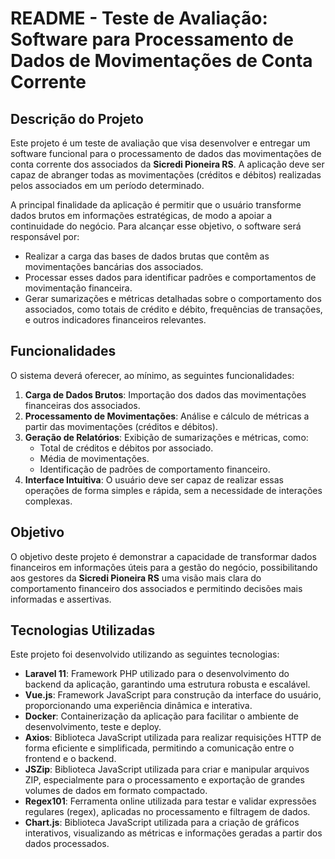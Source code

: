 # README - Teste de Avaliação: Software para Processamento de Dados de Movimentações de Conta Corrente

## Descrição do Projeto

Este projeto é um teste de avaliação que visa desenvolver e entregar um software funcional para o processamento de dados das movimentações de conta corrente dos associados da **Sicredi Pioneira RS**. A aplicação deve ser capaz de abranger todas as movimentações (créditos e débitos) realizadas pelos associados em um período determinado.

A principal finalidade da aplicação é permitir que o usuário transforme dados brutos em informações estratégicas, de modo a apoiar a continuidade do negócio. Para alcançar esse objetivo, o software será responsável por:

- Realizar a carga das bases de dados brutas que contêm as movimentações bancárias dos associados.
- Processar esses dados para identificar padrões e comportamentos de movimentação financeira.
- Gerar sumarizações e métricas detalhadas sobre o comportamento dos associados, como totais de crédito e débito, frequências de transações, e outros indicadores financeiros relevantes.

## Funcionalidades

O sistema deverá oferecer, ao mínimo, as seguintes funcionalidades:

1. **Carga de Dados Brutos**: Importação dos dados das movimentações financeiras dos associados.
2. **Processamento de Movimentações**: Análise e cálculo de métricas a partir das movimentações (créditos e débitos).
3. **Geração de Relatórios**: Exibição de sumarizações e métricas, como:
   - Total de créditos e débitos por associado.
   - Média de movimentações.
   - Identificação de padrões de comportamento financeiro.
4. **Interface Intuitiva**: O usuário deve ser capaz de realizar essas operações de forma simples e rápida, sem a necessidade de interações complexas.

## Objetivo

O objetivo deste projeto é demonstrar a capacidade de transformar dados financeiros em informações úteis para a gestão do negócio, possibilitando aos gestores da **Sicredi Pioneira RS** uma visão mais clara do comportamento financeiro dos associados e permitindo decisões mais informadas e assertivas.

## Tecnologias Utilizadas

Este projeto foi desenvolvido utilizando as seguintes tecnologias:

- **Laravel 11**: Framework PHP utilizado para o desenvolvimento do backend da aplicação, garantindo uma estrutura robusta e escalável.
- **Vue.js**: Framework JavaScript para construção da interface do usuário, proporcionando uma experiência dinâmica e interativa.
- **Docker**: Containerização da aplicação para facilitar o ambiente de desenvolvimento, teste e deploy.
- **Axios**: Biblioteca JavaScript utilizada para realizar requisições HTTP de forma eficiente e simplificada, permitindo a comunicação entre o frontend e o backend.
- **JSZip**: Biblioteca JavaScript utilizada para criar e manipular arquivos ZIP, especialmente para o processamento e exportação de grandes volumes de dados em formato compactado.
- **Regex101**: Ferramenta online utilizada para testar e validar expressões regulares (regex), aplicadas no processamento e filtragem de dados.
- **Chart.js**: Biblioteca JavaScript utilizada para a criação de gráficos interativos, visualizando as métricas e informações geradas a partir dos dados processados.


